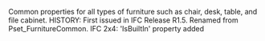 Common properties for all types of furniture such as chair, desk, table, and file cabinet. HISTORY: First issued in IFC Release R1.5. Renamed from Pset_FurnitureCommon. IFC 2x4: 'IsBuiltIn' property added
